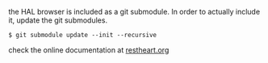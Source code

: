 the HAL browser is included as a git submodule. 
In order to actually include it, update the git submodules.

    $ git submodule update --init --recursive 

check the online documentation at [restheart.org](http://restheart.org)